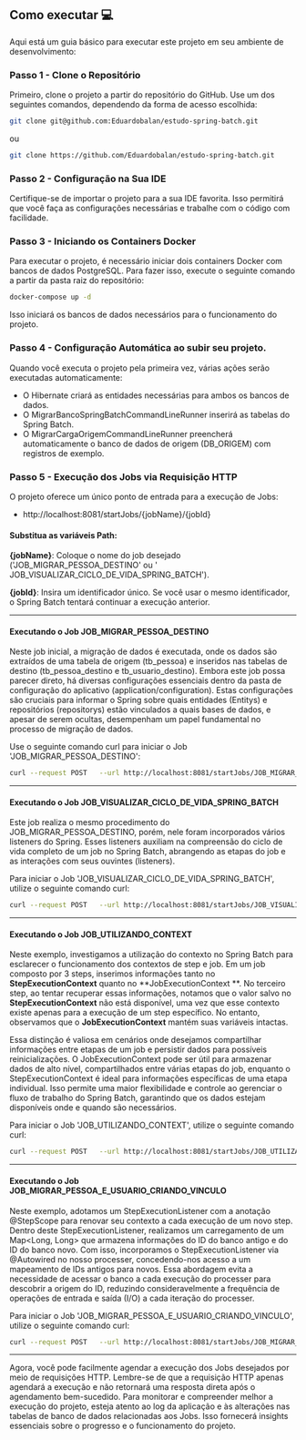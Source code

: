 ## Como executar 💻

Aqui está um guia básico para executar este projeto em seu ambiente de desenvolvimento:

### Passo 1 - Clone o Repositório

Primeiro, clone o projeto a partir do repositório do GitHub. Use um dos seguintes comandos, dependendo da forma de
acesso escolhida:

```bash
git clone git@github.com:Eduardobalan/estudo-spring-batch.git
```

ou

```bash
git clone https://github.com/Eduardobalan/estudo-spring-batch.git
```

### Passo 2 - Configuração na Sua IDE

Certifique-se de importar o projeto para a sua IDE favorita. Isso permitirá que você faça as configurações necessárias e
trabalhe com o código com facilidade.

### Passo 3 - Iniciando os Containers Docker

Para executar o projeto, é necessário iniciar dois containers Docker com bancos de dados PostgreSQL.
Para fazer isso, execute o seguinte comando a partir da pasta raiz do repositório:

```bash
docker-compose up -d
```

Isso iniciará os bancos de dados necessários para o funcionamento do projeto.

### Passo 4 - Configuração Automática ao subir seu projeto.

Quando você executa o projeto pela primeira vez, várias ações serão executadas automaticamente:

- O Hibernate criará as entidades necessárias para ambos os bancos de dados.
- O MigrarBancoSpringBatchCommandLineRunner inserirá as tabelas do Spring Batch.
- O MigrarCargaOrigemCommandLineRunner preencherá automaticamente o banco de dados de origem (DB_ORIGEM) com registros
  de exemplo.

### Passo 5 - Execução dos Jobs via Requisição HTTP

O projeto oferece um único ponto de entrada para a execução de Jobs:

- http://localhost:8081/startJobs/{jobName}/{jobId}

#### Substitua as variáveis Path:

**{jobName}**: Coloque o nome do job desejado ('JOB_MIGRAR_PESSOA_DESTINO' ou '
JOB_VISUALIZAR_CICLO_DE_VIDA_SPRING_BATCH').

**{jobId}**: Insira um identificador único. Se você usar o mesmo identificador, o Spring Batch tentará continuar a
execução anterior.
______________________________________________________________________________________________________________________

#### Executando o Job JOB_MIGRAR_PESSOA_DESTINO

Neste job inicial, a migração de dados é executada, onde os dados são extraídos de uma tabela de origem (tb_pessoa) e
inseridos nas tabelas de destino (tb_pessoa_destino e tb_usuario_destino).
Embora este job possa parecer direto, há diversas configurações essenciais dentro da pasta de configuração do
aplicativo (application/configuration).
Estas configurações são cruciais para informar o Spring sobre quais entidades (Entitys) e repositórios (repositorys)
estão vinculados a quais bases de dados, e apesar de serem ocultas, desempenham um papel fundamental no processo de
migração de dados.

Use o seguinte comando curl para iniciar o Job 'JOB_MIGRAR_PESSOA_DESTINO':

```bash
curl --request POST   --url http://localhost:8081/startJobs/JOB_MIGRAR_PESSOA_DESTINO/1 --header 'Content-Type: application/json' --data '{}'
```

______________________________________________________________________________________________________________________

#### Executando o Job JOB_VISUALIZAR_CICLO_DE_VIDA_SPRING_BATCH

Este job realiza o mesmo procedimento do JOB_MIGRAR_PESSOA_DESTINO, porém, nele foram incorporados vários listeners do
Spring.
Esses listeners auxiliam na compreensão do ciclo de vida completo de um job no Spring Batch, abrangendo as etapas do job
e as interações com seus ouvintes (listeners).

Para iniciar o Job 'JOB_VISUALIZAR_CICLO_DE_VIDA_SPRING_BATCH', utilize o seguinte comando curl:

```bash
curl --request POST   --url http://localhost:8081/startJobs/JOB_VISUALIZAR_CICLO_DE_VIDA_SPRING_BATCH/2 --header 'Content-Type: application/json' --data '{}'
```

______________________________________________________________________________________________________________________

#### Executando o Job JOB_UTILIZANDO_CONTEXT

Neste exemplo, investigamos a utilização do contexto no Spring Batch para esclarecer o funcionamento dos contextos de
step e job.
Em um job composto por 3 steps, inserimos informações tanto no **StepExecutionContext** quanto no **JobExecutionContext
**. No terceiro step,
ao tentar recuperar essas informações, notamos que o valor salvo no **StepExecutionContext** não está disponível, uma
vez que esse contexto existe apenas para a execução de um step específico.
No entanto, observamos que o **JobExecutionContext** mantém suas variáveis intactas.

Essa distinção é valiosa em cenários onde desejamos compartilhar informações entre etapas de um job e persistir dados
para possíveis reinicializações.
O JobExecutionContext pode ser útil para armazenar dados de alto nível, compartilhados entre várias etapas do job,
enquanto o StepExecutionContext é ideal para informações específicas de uma etapa individual.
Isso permite uma maior flexibilidade e controle ao gerenciar o fluxo de trabalho do Spring Batch, garantindo que os
dados estejam disponíveis onde e quando são necessários.

Para iniciar o Job 'JOB_UTILIZANDO_CONTEXT', utilize o seguinte comando curl:

```bash
curl --request POST   --url http://localhost:8081/startJobs/JOB_UTILIZANDO_CONTEXT/2 --header 'Content-Type: application/json' --data '{}'
```

______________________________________________________________________________________________________________________

#### Executando o Job JOB_MIGRAR_PESSOA_E_USUARIO_CRIANDO_VINCULO

Neste exemplo, adotamos um StepExecutionListener com a anotação @StepScope para renovar seu contexto a cada execução de
um novo step. Dentro deste StepExecutionListener, realizamos um carregamento de um Map<Long, Long> que armazena
informações do ID do banco antigo e do ID do banco novo. Com isso, incorporamos o StepExecutionListener via @Autowired
no nosso processer, concedendo-nos acesso a um mapeamento de IDs antigos para novos. Essa abordagem evita a necessidade
de acessar o banco a cada execução do processer para descobrir a origem do ID, reduzindo consideravelmente a frequência
de operações de entrada e saída (I/O) a cada iteração do processer.

Para iniciar o Job 'JOB_MIGRAR_PESSOA_E_USUARIO_CRIANDO_VINCULO', utilize o seguinte comando curl:

```bash
curl --request POST   --url http://localhost:8081/startJobs/JOB_MIGRAR_PESSOA_E_USUARIO_CRIANDO_VINCULO/55 --header 'Content-Type: application/json' --data '{}'
```

______________________________________________________________________________________________________________________


Agora, você pode facilmente agendar a execução dos Jobs desejados por meio de requisições HTTP.
Lembre-se de que a requisição HTTP apenas agendará a execução e não retornará uma resposta direta após o agendamento
bem-sucedido.
Para monitorar e compreender melhor a execução do projeto, esteja atento ao log da aplicação e às alterações nas tabelas
de banco de dados relacionadas aos Jobs.
Isso fornecerá insights essenciais sobre o progresso e o funcionamento do projeto.